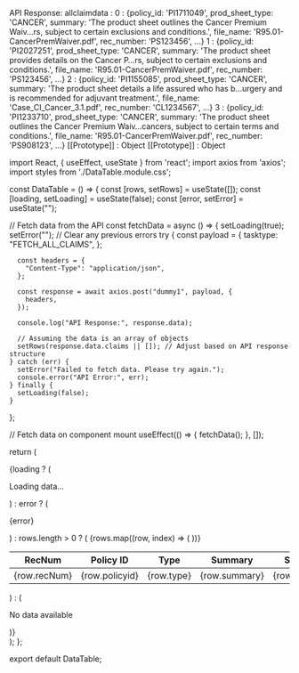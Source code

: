 API Response: allclaimdata
: 
0
: 
{policy_id: 'PI1711049', prod_sheet_type: 'CANCER', summary: 'The product sheet outlines the Cancer Premium Waiv…rs, subject to certain exclusions and conditions.', file_name: 'R95.01-CancerPremWaiver.pdf', rec_number: 'PS123456', …}
1
: 
{policy_id: 'PI2027251', prod_sheet_type: 'CANCER', summary: 'The product sheet provides details on the Cancer P…rs, subject to certain exclusions and conditions.', file_name: 'R95.01-CancerPremWaiver.pdf', rec_number: 'PS123456', …}
2
: 
{policy_id: 'PI1155085', prod_sheet_type: 'CANCER', summary: 'The product sheet details a life assured who has b…urgery and is recommended for adjuvant treatment.', file_name: 'Case_CI_Cancer_3.1.pdf', rec_number: 'CL1234567', …}
3
: 
{policy_id: 'PI1233710', prod_sheet_type: 'CANCER', summary: 'The product sheet outlines the Cancer Premium Waiv…cancers, subject to certain terms and conditions.', file_name: 'R95.01-CancerPremWaiver.pdf', rec_number: 'PS908123', …}
[[Prototype]]
: 
Object
[[Prototype]]
: 
Object





import React, { useEffect, useState } from 'react';
import axios from 'axios';
import styles from './DataTable.module.css';

const DataTable = () => {
  const [rows, setRows] = useState([]);
  const [loading, setLoading] = useState(false);
  const [error, setError] = useState("");

  // Fetch data from the API
  const fetchData = async () => {
    setLoading(true);
    setError(""); // Clear any previous errors
    try {
      const payload = {
        tasktype: "FETCH_ALL_CLAIMS",
      };

      const headers = {
        "Content-Type": "application/json",
      };

      const response = await axios.post("dummy1", payload, {
        headers,
      });

      console.log("API Response:", response.data);

      // Assuming the data is an array of objects
      setRows(response.data.claims || []); // Adjust based on API response structure
    } catch (err) {
      setError("Failed to fetch data. Please try again.");
      console.error("API Error:", err);
    } finally {
      setLoading(false);
    }
  };

  // Fetch data on component mount
  useEffect(() => {
    fetchData();
  }, []);

  return (
    <div className={styles.tableContainer}>
      {loading ? (
        <p>Loading data...</p>
      ) : error ? (
        <p className={styles.error}>{error}</p>
      ) : rows.length > 0 ? (
        <table className={styles.table}>
          <thead>
            <tr>
              <th>RecNum</th>
              <th>Policy ID</th>
              <th>Type</th>
              <th>Summary</th>
              <th>Status</th>
              <th>Actions</th>
            </tr>
          </thead>
          <tbody>
            {rows.map((row, index) => (
              <tr key={index}>
                <td>{row.recNum}</td>
                <td>{row.policyid}</td>
                <td>{row.type}</td>
                <td>{row.summary}</td>
                <td>{row.status}</td>
                <td>
                  <button
                    className={styles.reloadButton}
                  >
                    Reload
                  </button>
                </td>
              </tr>
            ))}
          </tbody>
        </table>
      ) : (
        <p className={styles.noData}>No data available</p>
      )}
    </div>
  );
};

export default DataTable;
